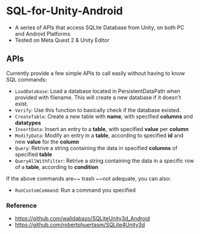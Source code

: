 # SQL-for-Unity-Android
- A series of APIs that access SQLite Database from Unity, on both PC and Android Platforms
- Tested on Meta Quest 2 & Unity Editor

## APIs
Currently provide a few simple APIs to call easily without having to know SQL commands:
- `LoadDatabase`: Load a database located in PersistentDataPath when provided with filename. This will create a new database if it doesn't exist.
- `Verify`: Use this function to basically check if the database existed.
- `CreateTable`: Create a new table with **name**, with specified **columns** and **datatypes**
- `InsertData`: Insert an entry to a **table**, with specified **value** per **column**
- `ModifyData`: Modify an entry in a **table**, according to specified **id** and new **value** for the **column**
- `Query`: Retrive a string containing the data in specified **columns** of specified **table**
- `QueryAllWithFilter`: Retrive a string containing the data in a specific row of a **table**, according to **condition**

If the above commands are~~ trash ~~not adequate, you can also:
- `RunCustomCommand`: Run a command you specified

### Reference
- https://github.com/walidabazo/SQLiteUnity3d_Android
- https://github.com/robertohuertasm/SQLite4Unity3d
